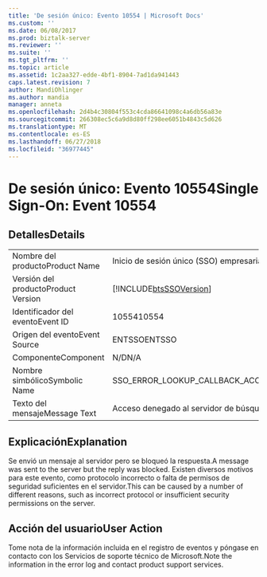```yaml
---
title: 'De sesión único: Evento 10554 | Microsoft Docs'
ms.custom: ''
ms.date: 06/08/2017
ms.prod: biztalk-server
ms.reviewer: ''
ms.suite: ''
ms.tgt_pltfrm: ''
ms.topic: article
ms.assetid: 1c2aa327-edde-4bf1-8904-7ad1da941443
caps.latest.revision: 7
author: MandiOhlinger
ms.author: mandia
manager: anneta
ms.openlocfilehash: 2d4b4c30804f553c4cda86641098c4a6db56a83e
ms.sourcegitcommit: 266308ec5c6a9d8d80ff298ee6051b4843c5d626
ms.translationtype: MT
ms.contentlocale: es-ES
ms.lasthandoff: 06/27/2018
ms.locfileid: "36977445"
---
```

# <a name="single-sign-on-event-10554"></a><span data-ttu-id="7e987-102">De sesión único: Evento 10554</span><span class="sxs-lookup"><span data-stu-id="7e987-102">Single Sign-On: Event 10554</span></span>
## <a name="details"></a><span data-ttu-id="7e987-103">Detalles</span><span class="sxs-lookup"><span data-stu-id="7e987-103">Details</span></span>  
  
|                 |                                                            |
|-----------------|------------------------------------------------------------|
|  <span data-ttu-id="7e987-104">Nombre del producto</span><span class="sxs-lookup"><span data-stu-id="7e987-104">Product Name</span></span>   |                 <span data-ttu-id="7e987-105">Inicio de sesión único (SSO) empresarial</span><span class="sxs-lookup"><span data-stu-id="7e987-105">Enterprise Single Sign-On</span></span>                  |
| <span data-ttu-id="7e987-106">Versión del producto</span><span class="sxs-lookup"><span data-stu-id="7e987-106">Product Version</span></span> | [!INCLUDE[btsSSOVersion](../includes/btsssoversion-md.md)] |
|    <span data-ttu-id="7e987-107">Identificador del evento</span><span class="sxs-lookup"><span data-stu-id="7e987-107">Event ID</span></span>     |                           <span data-ttu-id="7e987-108">10554</span><span class="sxs-lookup"><span data-stu-id="7e987-108">10554</span></span>                            |
|  <span data-ttu-id="7e987-109">Origen del evento</span><span class="sxs-lookup"><span data-stu-id="7e987-109">Event Source</span></span>   |                           <span data-ttu-id="7e987-110">ENTSSO</span><span class="sxs-lookup"><span data-stu-id="7e987-110">ENTSSO</span></span>                           |
|    <span data-ttu-id="7e987-111">Componente</span><span class="sxs-lookup"><span data-stu-id="7e987-111">Component</span></span>    |                            <span data-ttu-id="7e987-112">N/D</span><span class="sxs-lookup"><span data-stu-id="7e987-112">N/A</span></span>                             |
|  <span data-ttu-id="7e987-113">Nombre simbólico</span><span class="sxs-lookup"><span data-stu-id="7e987-113">Symbolic Name</span></span>  |          <span data-ttu-id="7e987-114">SSO_ERROR_LOOKUP_CALLBACK_ACCESS_DENIED</span><span class="sxs-lookup"><span data-stu-id="7e987-114">SSO_ERROR_LOOKUP_CALLBACK_ACCESS_DENIED</span></span>           |
|  <span data-ttu-id="7e987-115">Texto del mensaje</span><span class="sxs-lookup"><span data-stu-id="7e987-115">Message Text</span></span>   |               <span data-ttu-id="7e987-116">Acceso denegado al servidor de búsqueda.%r</span><span class="sxs-lookup"><span data-stu-id="7e987-116">Lookup server access denied.%r</span></span>               |
  
## <a name="explanation"></a><span data-ttu-id="7e987-117">Explicación</span><span class="sxs-lookup"><span data-stu-id="7e987-117">Explanation</span></span>  
 <span data-ttu-id="7e987-118">Se envió un mensaje al servidor pero se bloqueó la respuesta.</span><span class="sxs-lookup"><span data-stu-id="7e987-118">A message was sent to the server but the reply was blocked.</span></span> <span data-ttu-id="7e987-119">Existen diversos motivos para este evento, como protocolo incorrecto o falta de permisos de seguridad suficientes en el servidor.</span><span class="sxs-lookup"><span data-stu-id="7e987-119">This can be caused by a number of different reasons, such as incorrect protocol or insufficient security permissions on the server.</span></span>  
  
## <a name="user-action"></a><span data-ttu-id="7e987-120">Acción del usuario</span><span class="sxs-lookup"><span data-stu-id="7e987-120">User Action</span></span>  
 <span data-ttu-id="7e987-121">Tome nota de la información incluida en el registro de eventos y póngase en contacto con los Servicios de soporte técnico de Microsoft.</span><span class="sxs-lookup"><span data-stu-id="7e987-121">Note the information in the error log and contact product support services.</span></span>